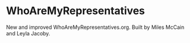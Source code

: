 # WhoAreMyRepresentatives
New and improved WhoAreMyRepresentatives.org. Built by Miles McCain and Leyla Jacoby.